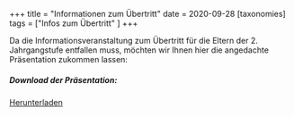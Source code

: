 +++
title = "Informationen zum Übertritt"
date = 2020-09-28
[taxonomies]
tags = ["Infos zum Übertritt" ]
+++

Da die Informationsveranstaltung zum Übertritt für die Eltern der 2. Jahrgangstufe entfallen muss, möchten wir Ihnen hier die angedachte Präsentation zukommen lassen:

<!-- more -->

##### Download der Präsentation:

[Herunterladen](https://volksschule-partenkirchen.de/wp-content/uploads/PPP_Das_differenzierte_Schulsystem-02.03.2020_Original.pdf)
